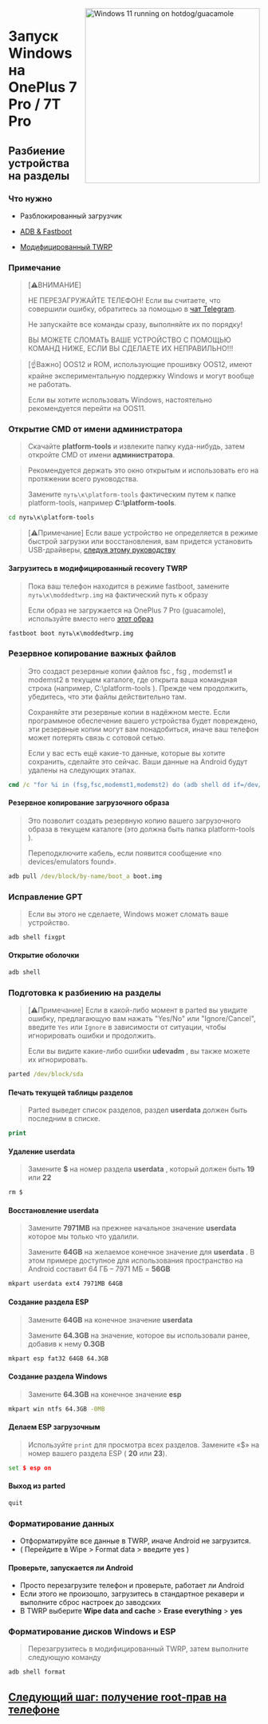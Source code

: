 <img align="right" src="https://github.com/n00b69/woa-op7/blob/main/op7.png" width="350" alt="Windows 11 running on hotdog/guacamole">

# Запуск Windows на OnePlus 7 Pro / 7T Pro

## Разбиение устройства на разделы

### Что нужно
- Разблокированный загрузчик

- [ADB & Fastboot](https://developer.android.com/studio/releases/platform-tools)
  
- [Модифицированный TWRP](https://github.com/n00b69/woa-op7/releases/download/Files/moddedtwrp.img)

### Примечание
> [⚠️ВНИМАНИЕ]  
> 
> НЕ ПЕРЕЗАГРУЖАЙТЕ ТЕЛЕФОН! Если вы считаете, что совершили ошибку, обратитесь за помощью в [чат Telegram](https://t.me/oneplus7woa).
> 
> Не запускайте все команды сразу, выполняйте их по порядку!
>
> ВЫ МОЖЕТЕ СЛОМАТЬ ВАШЕ УСТРОЙСТВО С ПОМОЩЬЮ КОМАНД НИЖЕ, ЕСЛИ ВЫ СДЕЛАЕТЕ ИХ НЕПРАВИЛЬНО!!!

> [☝️Важно]
> OOS12 и ROM, использующие прошивку OOS12, имеют крайне экспериментальную поддержку Windows и могут вообще не работать.
>
> Если вы хотите использовать Windows, настоятельно рекомендуется перейти на OOS11.

### Открытие CMD от имени администратора
> Скачайте **platform-tools** и извлеките папку куда-нибудь, затем откройте CMD от имени **администратора**.


>
> Рекомендуется держать это окно открытым и использовать его на протяжении всего руководства.
> 
> Замените `путь\к\platform-tools` фактическим путем к папке platform-tools, например **C:\platform-tools**.
```cmd
cd путь\к\platform-tools
```

> [⚠️Примечание]
> Если ваше устройство не определяется в режиме быстрой загрузки или восстановления, вам придется установить USB-драйверы, [следуя этому руководству](troubleshooting.md#device-is-not-recognized-in-fastboot-or-recovery)

#### Загрузитесь в модифицированный recovery TWRP
> Пока ваш телефон находится в режиме fastboot, замените `путь\к\moddedtwrp.img` на фактический путь к образу
>
> Если образ не загружается на OnePlus 7 Pro (guacamole), используйте вместо него [этот образ](https://github.com/n00b69/woa-op7/releases/download/Files/guacamolefunny.img) 
```cmd
fastboot boot путь\к\moddedtwrp.img
```

### Резервное копирование важных файлов
> Это создаст резервные копии файлов fsc , fsg , modemst1 и modemst2 в текущем каталоге, где открыта ваша командная строка (например, C:\platform-tools ). Прежде чем продолжить, убедитесь, что эти файлы действительно там.
> 
> Сохраняйте эти резервные копии в надёжном месте. Если программное обеспечение вашего устройства будет повреждено, эти резервные копии могут вам понадобиться, иначе ваш телефон может потерять связь с сотовой сетью.
>
> Если у вас есть ещё какие-то данные, которые вы хотите сохранить, сделайте это сейчас. Ваши данные на Android будут удалены на следующих этапах.
```cmd
cmd /c "for %i in (fsg,fsc,modemst1,modemst2) do (adb shell dd if=/dev/block/by-name/%i of=/tmp/%i.bin & adb pull /tmp/%i.bin)"
```

#### Резервное копирование загрузочного образа
> Это позволит создать резервную копию вашего загрузочного образа в текущем каталоге (это должна быть папка platform-tools ).
>
> Переподключите кабель, если появится сообщение «no devices/emulators found».
```cmd
adb pull /dev/block/by-name/boot_a boot.img
```

### Исправление GPT
> Если вы этого не сделаете, Windows может сломать ваше устройство.
```cmd
adb shell fixgpt
```

#### Открытие оболочки
```cmd
adb shell
```

### Подготовка к разбиению на разделы
> [⚠️Примечание]
> Если в какой-либо момент в parted вы увидите ошибку, предлагающую вам нажать "Yes/No" или "Ignore/Cancel", введите `Yes` или `Ignore` в зависимости от ситуации, чтобы игнорировать ошибки и продолжить.
>
> Если вы видите какие-либо ошибки **udevadm** , вы также можете их игнорировать.
```cmd
parted /dev/block/sda
```

#### Печать текущей таблицы разделов
> Parted выведет список разделов, раздел **userdata** должен быть последним в списке.
```cmd
print
```

#### Удаление userdata
> Замените **$** на номер раздела **userdata** , который должен быть **19** или **22**
```cmd
rm $
```

#### Восстановление userdata
> Замените **7971MB** на прежнее начальное значение **userdata** которое мы только что удалили.
>
> Замените **64GB** на желаемое конечное значение для **userdata** . В этом примере доступное для использования пространство на Android составит 64 ГБ – 7971 МБ = **56GB**
```cmd
mkpart userdata ext4 7971MB 64GB
```

#### Создание раздела ESP
> Замените **64GB** на конечное значение **userdata**
>
> Замените **64.3GB** на значение, которое вы использовали ранее, добавив к нему **0.3GB** 
```cmd
mkpart esp fat32 64GB 64.3GB
```

#### Создание раздела Windows
> Замените **64.3GB** на конечное значение **esp**
```cmd
mkpart win ntfs 64.3GB -0MB
```

#### Делаем ESP загрузочным 
> Используйте `print` для просмотра всех разделов. Замените «$» на номер вашего раздела ESP ( **20** или **23**).
```cmd
set $ esp on
```

#### Выход из parted
```cmd
quit
```

### Форматирование данных
- Отформатируйте все данные в TWRP, иначе Android не загрузится.
- ( Перейдите в Wipe > Format data > введите yes )

#### Проверьте, запускается ли Android
- Просто перезагрузите телефон и проверьте, работает ли Android
- Если этого не произошло, загрузитесь в стандартное рекавери и выполните сброс настроек до заводских
- В TWRP выберите **Wipe data and cache** > **Erase everything** > **yes**

### Форматирование дисков Windows и ESP
> Перезагрузитесь в модифицированный TWRP, затем выполните следующую команду
```cmd
adb shell format
```

## [Следующий шаг: получение root-прав на телефоне](2-root.md)





















